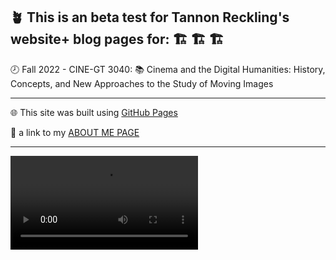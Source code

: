 
:potted_plant: This is an beta test for Tannon Reckling's website+ blog pages for:
:building_construction: :building_construction: :building_construction:
------

:clock8: Fall 2022 - CINE-GT 3040: :books:
Cinema and the Digital Humanities: History, Concepts, and New Approaches to the Study of Moving Images


--------

:globe_with_meridians: This site was built using [GitHub Pages](https://pages.github.com/)

:unicorn: a link to my [ABOUT ME PAGE](https://github.com/foreclosedgaybar/foreclosedgaybar.github.io/blob/aa9988fcc11d1cc68c57f490387d5b4045916577/AboutMe)


-------


<video src="https://www.youtube.com/watch?v=aD7F6M9fsms" controls="controls" style="max-width: 730px;">
</video>
